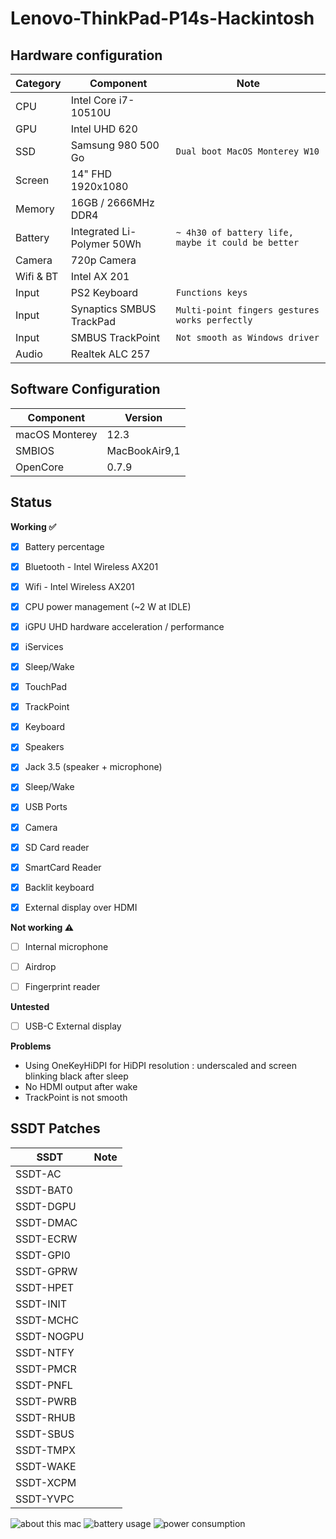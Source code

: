 # Lenovo-ThinkPad-P14s-Hackintosh

## Hardware configuration

| Category  | Component                                            | Note                                                         |
| --------- | ---------------------------------------------------- | ------------------------------------------------------------ |
| CPU       | Intel Core i7-10510U                                 |                                                              |
| GPU       | Intel UHD 620                                        |                                                              |
| SSD       | Samsung 980 500 Go                                   | `Dual boot MacOS Monterey W10`                               |
| Screen    | 14" FHD 1920x1080                                    |                                                              |
| Memory    | 16GB / 2666MHz DDR4                                  |                                                              |
| Battery   | Integrated Li-Polymer 50Wh                           | `~ 4h30 of battery life, maybe it could be better `          |
| Camera    | 720p Camera                                          |                                                              |
| Wifi & BT | Intel AX 201                                         |                                                              |
| Input     | PS2 Keyboard                                         | `Functions keys`                                             |
| Input     | Synaptics SMBUS TrackPad                             | `Multi-point fingers gestures works perfectly`               |
| Input     | SMBUS TrackPoint                                     | `Not smooth as Windows driver`                              |
| Audio     | Realtek ALC 257                                      |                                                              |

## Software Configuration

| Component      | Version       |
| -------------- | ------------- |
| macOS Monterey | 12.3          |
| SMBIOS         | MacBookAir9,1 |
| OpenCore       | 0.7.9         |




## Status



<strong>Working ✅</strong>

- [x] Battery percentage
- [x] Bluetooth - Intel Wireless AX201 
- [x] Wifi - Intel Wireless AX201
- [x] CPU power management (~2 W at IDLE)
- [x] iGPU UHD hardware acceleration / performance 
- [x] iServices
- [x] Sleep/Wake 
- [x] TouchPad  
- [x] TrackPoint  
- [x] Keyboard 
- [x] Speakers
- [x] Jack 3.5 (speaker + microphone)
- [x] Sleep/Wake 
- [x] USB Ports 
- [x] Camera
- [x] SD Card reader 
- [x] SmartCard Reader
- [x] Backlit keyboard
- [x] External display over HDMI




<strong>Not working ⚠️</strong>

- [ ] Internal microphone
- [ ] Airdrop
- [ ] Fingerprint reader



<strong>Untested</strong>

- [ ] USB-C External display


<strong>Problems</strong>

- Using OneKeyHiDPI for HiDPI resolution : underscaled and screen blinking black after sleep
- No HDMI output after wake
- TrackPoint is not smooth 

## SSDT Patches

| SSDT             | Note                                 |
| ---------------- | ------------------------------------ |
| SSDT-AC          |                                      |
| SSDT-BAT0        |                                      |
| SSDT-DGPU        |                                      |
| SSDT-DMAC        |                                      |
| SSDT-ECRW        |                                      |
| SSDT-GPI0        |                                      |
| SSDT-GPRW        |                                      |
| SSDT-HPET        |                                      |
| SSDT-INIT        |                                      |
| SSDT-MCHC        |                                      |
| SSDT-NOGPU       |                                      |
| SSDT-NTFY        |                                      |
| SSDT-PMCR        |                                      |
| SSDT-PNFL        |                                      |
| SSDT-PWRB        |                                      |
| SSDT-RHUB        |                                      |
| SSDT-SBUS        |                                      |
| SSDT-TMPX        |                                      |
| SSDT-WAKE        |                                      |
| SSDT-XCPM        |                                      |
| SSDT-YVPC        |                                      |



![about this mac](https://user-images.githubusercontent.com/52856465/162455103-23224e4f-fa50-4dfa-8e47-155405b4207b.png)
![battery usage](https://user-images.githubusercontent.com/52856465/162455109-557629bb-d283-44ea-b756-df4808d10654.png)
![power consumption](https://user-images.githubusercontent.com/52856465/162455116-8e8c5d5d-cfb0-45db-96e7-0ab875d2f929.png)


